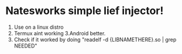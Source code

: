 # Natesworks simple lief injector!

1. Use on a linux distro
2. Termux aint working
3.Android better. 
4. Check if it worked by doing "readelf -d {LIBNAMETHERE}.so | grep NEEDED"
